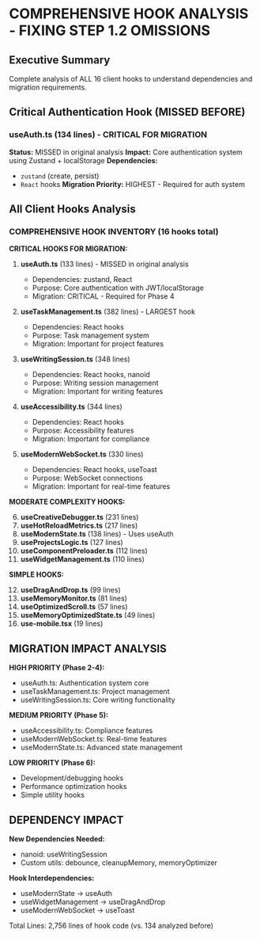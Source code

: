 # COMPREHENSIVE HOOK ANALYSIS - FIXING STEP 1.2 OMISSIONS

## Executive Summary
Complete analysis of ALL 16 client hooks to understand dependencies and migration requirements.

## Critical Authentication Hook (MISSED BEFORE)

### useAuth.ts (134 lines) - CRITICAL FOR MIGRATION
**Status:** MISSED in original analysis
**Impact:** Core authentication system using Zustand + localStorage
**Dependencies:**
- `zustand` (create, persist)
- `React` hooks
**Migration Priority:** HIGHEST - Required for auth system

## All Client Hooks Analysis


### COMPREHENSIVE HOOK INVENTORY (16 hooks total)

**CRITICAL HOOKS FOR MIGRATION:**

1. **useAuth.ts** (133 lines) - MISSED in original analysis
   - Dependencies: zustand, React
   - Purpose: Core authentication with JWT/localStorage
   - Migration: CRITICAL - Required for Phase 4

2. **useTaskManagement.ts** (382 lines) - LARGEST hook
   - Dependencies: React hooks
   - Purpose: Task management system
   - Migration: Important for project features

3. **useWritingSession.ts** (348 lines)
   - Dependencies: React hooks, nanoid
   - Purpose: Writing session management
   - Migration: Important for writing features

4. **useAccessibility.ts** (344 lines)
   - Dependencies: React hooks
   - Purpose: Accessibility features
   - Migration: Important for compliance

5. **useModernWebSocket.ts** (330 lines)
   - Dependencies: React hooks, useToast
   - Purpose: WebSocket connections
   - Migration: Important for real-time features

**MODERATE COMPLEXITY HOOKS:**

6. **useCreativeDebugger.ts** (231 lines)
7. **useHotReloadMetrics.ts** (217 lines)
8. **useModernState.ts** (138 lines) - Uses useAuth
9. **useProjectsLogic.ts** (127 lines)
10. **useComponentPreloader.ts** (112 lines)
11. **useWidgetManagement.ts** (110 lines)

**SIMPLE HOOKS:**

12. **useDragAndDrop.ts** (99 lines)
13. **useMemoryMonitor.ts** (81 lines)
14. **useOptimizedScroll.ts** (57 lines)
15. **useMemoryOptimizedState.ts** (49 lines)
16. **use-mobile.tsx** (19 lines)

## MIGRATION IMPACT ANALYSIS

**HIGH PRIORITY (Phase 2-4):**
- useAuth.ts: Authentication system core
- useTaskManagement.ts: Project management
- useWritingSession.ts: Core writing functionality

**MEDIUM PRIORITY (Phase 5):**
- useAccessibility.ts: Compliance features
- useModernWebSocket.ts: Real-time features
- useModernState.ts: Advanced state management

**LOW PRIORITY (Phase 6):**
- Development/debugging hooks
- Performance optimization hooks
- Simple utility hooks

## DEPENDENCY IMPACT

**New Dependencies Needed:**
- nanoid: useWritingSession
- Custom utils: debounce, cleanupMemory, memoryOptimizer

**Hook Interdependencies:**
- useModernState → useAuth
- useWidgetManagement → useDragAndDrop
- useModernWebSocket → useToast

Total Lines: 2,756 lines of hook code (vs. 134 analyzed before)
